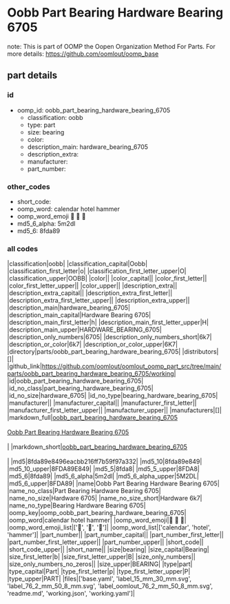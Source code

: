 # Oobb Part Bearing Hardware Bearing 6705  

note: This is part of OOMP the Oopen Organization Method For Parts. For more details: https://github.com/oomlout/oomp_base

##  part details





### id
* oomp_id: oobb_part_bearing_hardware_bearing_6705
  * classification: oobb
  * type: part
  * size: bearing
  * color: 
  * description_main: hardware_bearing_6705
  * description_extra: 
  * manufacturer: 
  * part_number: 

### other_codes
* short_code: 
* oomp_word: calendar hotel hammer
* oomp_word_emoji :calendar: :hotel: :hammer:
* md5_6_alpha: 5m2dl
* md5_6: 8fda89

### all codes 
|classification|oobb|
|classification_capital|Oobb|
|classification_first_letter|o|
|classification_first_letter_upper|O|
|classification_upper|OOBB|
|color||
|color_capital||
|color_first_letter||
|color_first_letter_upper||
|color_upper||
|description_extra||
|description_extra_capital||
|description_extra_first_letter||
|description_extra_first_letter_upper||
|description_extra_upper||
|description_main|hardware_bearing_6705|
|description_main_capital|Hardware Bearing 6705|
|description_main_first_letter|h|
|description_main_first_letter_upper|H|
|description_main_upper|HARDWARE_BEARING_6705|
|description_only_numbers|6705|
|description_only_numbers_short|6k7|
|description_or_color|6k7|
|description_or_color_upper|6K7|
|directory|parts/oobb_part_bearing_hardware_bearing_6705|
|distributors|[]|
|github_link|https://github.com/oomlout/oomlout_oomp_part_src/tree/main/parts/oobb_part_bearing_hardware_bearing_6705/working|
|id|oobb_part_bearing_hardware_bearing_6705|
|id_no_class|part_bearing_hardware_bearing_6705|
|id_no_size|hardware_6705|
|id_no_type|bearing_hardware_bearing_6705|
|manufacturer||
|manufacturer_capital||
|manufacturer_first_letter||
|manufacturer_first_letter_upper||
|manufacturer_upper||
|manufacturers|[]|
|markdown_full|[oobb_part_bearing_hardware_bearing_6705](https://github.com/oomlout/oomlout_oomp_part_src/tree/main/parts/oobb_part_bearing_hardware_bearing_6705/working)<br>[](https://github.com/oomlout/oomlout_oomp_part_src/tree/main/parts/oobb_part_bearing_hardware_bearing_6705/working)<br>[Oobb Part Bearing Hardware Bearing 6705](https://github.com/oomlout/oomlout_oomp_part_src/tree/main/parts/oobb_part_bearing_hardware_bearing_6705/working)<br><br>|
|markdown_short|[oobb_part_bearing_hardware_bearing_6705](https://github.com/oomlout/oomlout_oomp_part_src/tree/main/parts/oobb_part_bearing_hardware_bearing_6705/working)<br><br>|
|md5|8fda89e8496eacbb216ff7b59f97a332|
|md5_10|8fda89e849|
|md5_10_upper|8FDA89E849|
|md5_5|8fda8|
|md5_5_upper|8FDA8|
|md5_6|8fda89|
|md5_6_alpha|5m2dl|
|md5_6_alpha_upper|5M2DL|
|md5_6_upper|8FDA89|
|name|Oobb Part Bearing Hardware Bearing 6705|
|name_no_class|Part Bearing Hardware Bearing 6705|
|name_no_size|Hardware 6705|
|name_no_size_short|Hardware 6k7|
|name_no_type|Bearing Hardware Bearing 6705|
|oomp_key|oomp_oobb_part_bearing_hardware_bearing_6705|
|oomp_word|calendar hotel hammer|
|oomp_word_emoji|:calendar: :hotel: :hammer:|
|oomp_word_emoji_list|[':calendar:', ':hotel:', ':hammer:']|
|oomp_word_list|['calendar', 'hotel', 'hammer']|
|part_number||
|part_number_capital||
|part_number_first_letter||
|part_number_first_letter_upper||
|part_number_upper||
|short_code||
|short_code_upper||
|short_name||
|size|bearing|
|size_capital|Bearing|
|size_first_letter|b|
|size_first_letter_upper|B|
|size_only_numbers||
|size_only_numbers_no_zeros||
|size_upper|BEARING|
|type|part|
|type_capital|Part|
|type_first_letter|p|
|type_first_letter_upper|P|
|type_upper|PART|
|files|['base.yaml', 'label_15_mm_30_mm.svg', 'label_76_2_mm_50_8_mm.svg', 'label_oomlout_76_2_mm_50_8_mm.svg', 'readme.md', 'working.json', 'working.yaml']|
